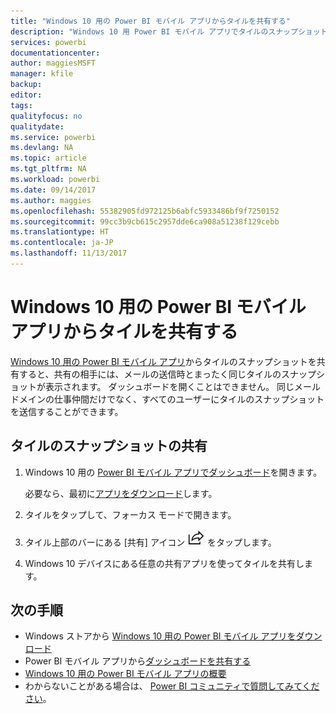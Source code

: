 ```yaml
---
title: "Windows 10 用の Power BI モバイル アプリからタイルを共有する"
description: "Windows 10 用 Power BI モバイル アプリでタイルのスナップショットを共有する方法について説明します。 タイルのスナップショットは、同僚だけでなく、だれとでも共有できます。"
services: powerbi
documentationcenter: 
author: maggiesMSFT
manager: kfile
backup: 
editor: 
tags: 
qualityfocus: no
qualitydate: 
ms.service: powerbi
ms.devlang: NA
ms.topic: article
ms.tgt_pltfrm: NA
ms.workload: powerbi
ms.date: 09/14/2017
ms.author: maggies
ms.openlocfilehash: 55382905fd972125b6abfc5933486bf9f7250152
ms.sourcegitcommit: 99cc3b9cb615c2957dde6ca908a51238f129cebb
ms.translationtype: HT
ms.contentlocale: ja-JP
ms.lasthandoff: 11/13/2017
---
```

# <a name="share-a-tile-from-the-power-bi-mobile-app-for-windows-10"></a>Windows 10 用の Power BI モバイル アプリからタイルを共有する
[Windows 10 用の Power BI モバイル アプリ](mobile-windows-10-phone-app-get-started.md)からタイルのスナップショットを共有すると、共有の相手には、メールの送信時とまったく同じタイルのスナップショットが表示されます。 ダッシュボードを開くことはできません。 同じメール ドメインの仕事仲間だけでなく、すべてのユーザーにタイルのスナップショットを送信することができます。

## <a name="share-a-snapshot-of-a-tile"></a>タイルのスナップショットの共有
1. Windows 10 用の [Power BI モバイル アプリでダッシュボード](mobile-apps-view-dashboard.md)を開きます。
   
    必要なら、最初に[アプリをダウンロード](http://go.microsoft.com/fwlink/?LinkID=526478)します。
2. タイルをタップして、フォーカス モードで開きます。
3. タイル上部のバーにある [共有] アイコン ![[共有] アイコン](media/mobile-share-tile-windows-10-phone-app/power-bi-win10-share-tile-icon.png) をタップします。
4. Windows 10 デバイスにある任意の共有アプリを使ってタイルを共有します。

## <a name="next-steps"></a>次の手順
* Windows ストアから [Windows 10 用の Power BI モバイル アプリをダウンロード](http://go.microsoft.com/fwlink/?LinkID=526478)  
* Power BI モバイル アプリから[ダッシュボードを共有する](mobile-share-dashboard-from-the-mobile-apps.md)
* [Windows 10 用の Power BI モバイル アプリの概要](mobile-windows-10-phone-app-get-started.md)  
* わからないことがある場合は、 [Power BI コミュニティで質問してみてください](http://community.powerbi.com/)。

